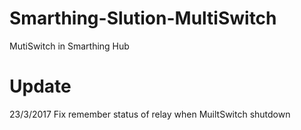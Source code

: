 # Smarthing-Slution-MultiSwitch
MutiSwitch in Smarthing Hub

# Update
23/3/2017
Fix remember status of relay when MuiltSwitch shutdown
